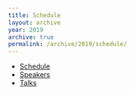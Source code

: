 ```yaml
---
title: Schedule
layout: archive
year: 2019
archive: true
permalink: /archive/2019/schedule/
---
```


 - [Schedule](
https://cfp.bsidesvienna.at/bsv19/schedule/)
- [Speakers](
https://cfp.bsidesvienna.at/bsv19/speaker/)
- [Talks](
https://cfp.bsidesvienna.at/bsv19/talks/)
